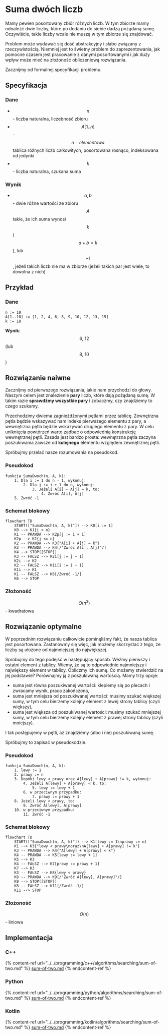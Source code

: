 # Suma dwóch liczb

Mamy pewien posortowany zbiór różnych liczb. W tym zbiorze mamy odnaleźć dwie liczby, które po dodaniu do siebie dadzą pożądaną sumę. Oczywiście, takie liczby wcale nie muszą w tym zbiorze się znajdować.

Problem może wydawać się dość abstrakcyjny i słabo związany z rzeczywistością. Niemniej jest to świetny problem do zaprezentowania, jak pomocne czasem jest pracowanie z danymi posortowanymi i jak duży wpływ może mieć na złożoność obliczeniową rozwiązania.

Zacznijmy od formalnej specyfikacji problemu.

## Specyfikacja

### Dane

* $$n$$ - liczba naturalna, liczebność zbioru
* $$A[1..n]$$ - $$n-elementowa$$ tablica różnych liczb całkowitych, posortowana rosnąco, indeksowana od jedynki
* $$k$$ - liczba naturalna, szukana suma

### Wynik

* $$a, b$$ - dwie różne wartości ze zbioru $$A$$ takie, że ich suma wynosi $$k$$ ($$a+b=k$$), lub $$-1$$, jeżeli takich liczb nie ma w zbiorze (jeżeli takich par jest wiele, to dowolna z nich)

## Przykład

### Dane

```
n := 10
A[1..10] := [1, 2, 4, 6, 8, 9, 10, 12, 13, 15]
k := 18
```

**Wynik**: $$6,\ 12$$(lub $$8,\ 10$$)

## Rozwiązanie naiwne

Zacznijmy od pierwszego rozwiązania, jakie nam przychodzi do głowy. Naszym celem jest znalezienie **pary** liczb, które dają pożądaną sumę. W takim razie **sprawdźmy wszystkie pary** i zobaczmy, czy znajdziemy to czego szukamy.

Przechodzimy dwiema zagnieżdżonymi pętlami przez tablicę. Zewnętrzna pętla będzie wskazywać nam indeks pierwszego elementu z pary, a wewnętrzna pętla będzie wskazywać drugiego elementu z pary. W celu uniknięcia powtórzeń warto zadbać o odpowiednią konstrukcję wewnętrznej pętli. Zasada jest bardzo prosta: wewnętrzna pętla zaczyna poszukiwania zawsze od **kolejnego** elementu względem zewnętrznej pętli.

Spróbujmy przelać nasze rozumowania na pseudokod.

### Pseudokod

```
funkcja SumaDwoch(n, A, k):
    1. Dla i := 1 do n - 1, wykonuj:
        2. Dla j := i + 1 do n, wykonuj:
            3. Jeżeli A[i] + A[j] = k, to:
                4. Zwróć A[i], A[j]
    5. Zwróć -1
```

### Schemat blokowy

```mermaid
flowchart TD
	START(["SumaDwoch(n, A, k)"]) --> K0[i := 1]
	K0 --> K1{i < n}
	K1 -- PRAWDA --> K2p[j := i + 1]
	K2p --> K2{j <= n}
	K2 -- PRAWDA --> K3{"A[i] + A[j] = k"}
	K3 -- PRAWDA --> K4[/"Zwróć A[i], A[j]"/]
	K4 --> STOP([STOP])
	K3 -- FAŁSZ --> K2i[j := j + 1]
	K2i --> K2
	K2 -- FAŁSZ --> K1i[i := i + 1]
	K1i --> K1
	K1 -- FAŁSZ --> K6[/Zwróć -1/]
	K6 --> STOP
```

### Złożoność

$$O(n^2)$$ - kwadratowa

## Rozwiązanie optymalne

W poprzednim rozwiązaniu całkowicie pominęliśmy fakt, że nasza tablica jest posortowana. Zastanówmy się więc, jak możemy skorzystać z tego, że liczby są ułożone od najmniejszej do największej.

Spróbujmy do tego podejść w następujący sposób. Weźmy pierwszy i ostatni element z tablicy. Wiemy, że są to odpowiednio najmniejszy i największy element w tablicy. Obliczmy ich sumę. Co możemy stwierdzić na jej podstawie? Porównajmy ją z poszukiwaną wartością. Mamy trzy opcje:

- suma jest równa poszukiwanej wartości: klepiemy się po plecach i zwracamy wynik, praca zakończona,
- suma jest mniejsza od poszukiwanej wartości: musimy szukać większej sumy, w tym celu bierzemy kolejny element z lewej strony tablicy (czyli większy),
- suma jest większa od poszukiwanej wartości: musimy szukać mniejszej sumy, w tym celu bierzemy kolejny element z prawej strony tablicy (czyli mniejszy).

I tak postępujemy w pętli, aż znajdziemy (albo i nie) poszukiwaną sumę.

Spróbujmy to zapisać w pseudokodzie.

### Pseudokod

```
funkcja SumaDwoch(n, A, k):
    1. lewy := 1
    2. prawy := n
    3. Dopóki lewy < prawy oraz A[lewy] + A[prawy] != k, wykonuj:
        4. Jeżeli A[lewy] + A[prawy] < k, to:
            5. lewy := lewy + 1
        6. w przeciwnym przypadku:
            7. prawy := prawy + 1
    8. Jeżeli lewy < prawy, to:
        9. Zwróć A[lewy], A[prawy]
    10. w przeciwnym przypadku:
        11. Zwróć -1
```

### Schemat blokowy

```mermaid
flowchart TD
	START(["SumaDwoch(n, A, k)"]) --> K1[lewy := 1\nprawy := n]
	K1 --> K3{"lewy < prawy\noraz\nA[lewy] + A[prawy] != k"}
	K3 -- PRAWDA --> K4{"A[lewy] + A[prawy] < k"}
	K4 -- PRAWDA --> K5[lewy := lewy + 1]
	K5 --> K3
	K4 -- FAŁSZ --> K7[prawy := prawy + 1]
	K7 --> K3
	K3 -- FAŁSZ --> K8{lewy < prawy}
	K8 -- PRAWDA --> K9[/"Zwróć A[lewy], A[prawy]"/]
	K9 --> STOP([STOP])
	K8 -- FAŁSZ --> K11[/Zwróć -1/]
	K11 --> STOP
```

### Złożoność

$$O(n)$$ - liniowa

## Implementacja

### C++

{% content-ref url="../../programming/c++/algorithms/searching/sum-of-two.md" %}
[sum-of-two.md](../../programming/c++/algorithms/searching/sum-of-two.md)
{% endcontent-ref %}

### Python

{% content-ref url="../../programming/python/algorithms/searching/sum-of-two.md" %}
[sum-of-two.md](../../programming/python/algorithms/searching/sum-of-two.md)
{% endcontent-ref %}

### Kotlin

{% content-ref url="../../programming/kotlin/algorithms/searching/sum-of-two.md" %}
[sum-of-two.md](../../programming/kotlin/algorithms/searching/sum-of-two.md)
{% endcontent-ref %}
